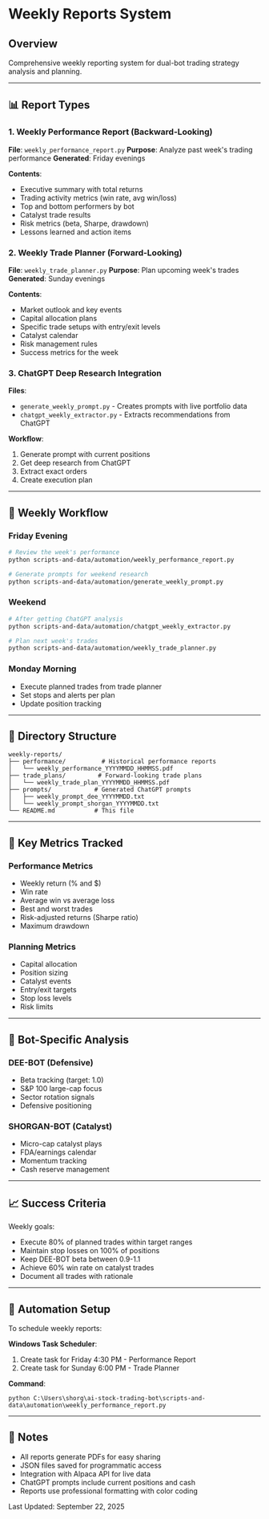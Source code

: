 # Weekly Reports System

## Overview
Comprehensive weekly reporting system for dual-bot trading strategy analysis and planning.

---

## 📊 Report Types

### 1. Weekly Performance Report (Backward-Looking)
**File**: `weekly_performance_report.py`
**Purpose**: Analyze past week's trading performance
**Generated**: Friday evenings

**Contents**:
- Executive summary with total returns
- Trading activity metrics (win rate, avg win/loss)
- Top and bottom performers by bot
- Catalyst trade results
- Risk metrics (beta, Sharpe, drawdown)
- Lessons learned and action items

### 2. Weekly Trade Planner (Forward-Looking)
**File**: `weekly_trade_planner.py`
**Purpose**: Plan upcoming week's trades
**Generated**: Sunday evenings

**Contents**:
- Market outlook and key events
- Capital allocation plans
- Specific trade setups with entry/exit levels
- Catalyst calendar
- Risk management rules
- Success metrics for the week

### 3. ChatGPT Deep Research Integration
**Files**:
- `generate_weekly_prompt.py` - Creates prompts with live portfolio data
- `chatgpt_weekly_extractor.py` - Extracts recommendations from ChatGPT

**Workflow**:
1. Generate prompt with current positions
2. Get deep research from ChatGPT
3. Extract exact orders
4. Create execution plan

---

## 📅 Weekly Workflow

### Friday Evening
```bash
# Review the week's performance
python scripts-and-data/automation/weekly_performance_report.py

# Generate prompts for weekend research
python scripts-and-data/automation/generate_weekly_prompt.py
```

### Weekend
```bash
# After getting ChatGPT analysis
python scripts-and-data/automation/chatgpt_weekly_extractor.py

# Plan next week's trades
python scripts-and-data/automation/weekly_trade_planner.py
```

### Monday Morning
- Execute planned trades from trade planner
- Set stops and alerts per plan
- Update position tracking

---

## 📁 Directory Structure

```
weekly-reports/
├── performance/          # Historical performance reports
│   └── weekly_performance_YYYYMMDD_HHMMSS.pdf
├── trade_plans/         # Forward-looking trade plans
│   └── weekly_trade_plan_YYYYMMDD_HHMMSS.pdf
├── prompts/            # Generated ChatGPT prompts
│   ├── weekly_prompt_dee_YYYYMMDD.txt
│   └── weekly_prompt_shorgan_YYYYMMDD.txt
└── README.md           # This file
```

---

## 🎯 Key Metrics Tracked

### Performance Metrics
- Weekly return (% and $)
- Win rate
- Average win vs average loss
- Best and worst trades
- Risk-adjusted returns (Sharpe ratio)
- Maximum drawdown

### Planning Metrics
- Capital allocation
- Position sizing
- Catalyst events
- Entry/exit targets
- Stop loss levels
- Risk limits

---

## 🤖 Bot-Specific Analysis

### DEE-BOT (Defensive)
- Beta tracking (target: 1.0)
- S&P 100 large-cap focus
- Sector rotation signals
- Defensive positioning

### SHORGAN-BOT (Catalyst)
- Micro-cap catalyst plays
- FDA/earnings calendar
- Momentum tracking
- Cash reserve management

---

## 📈 Success Criteria

Weekly goals:
- Execute 80% of planned trades within target ranges
- Maintain stop losses on 100% of positions
- Keep DEE-BOT beta between 0.9-1.1
- Achieve 60% win rate on catalyst trades
- Document all trades with rationale

---

## 🔧 Automation Setup

To schedule weekly reports:

**Windows Task Scheduler**:
1. Create task for Friday 4:30 PM - Performance Report
2. Create task for Sunday 6:00 PM - Trade Planner

**Command**:
```
python C:\Users\shorg\ai-stock-trading-bot\scripts-and-data\automation\weekly_performance_report.py
```

---

## 📝 Notes

- All reports generate PDFs for easy sharing
- JSON files saved for programmatic access
- Integration with Alpaca API for live data
- ChatGPT prompts include current positions and cash
- Reports use professional formatting with color coding

Last Updated: September 22, 2025
